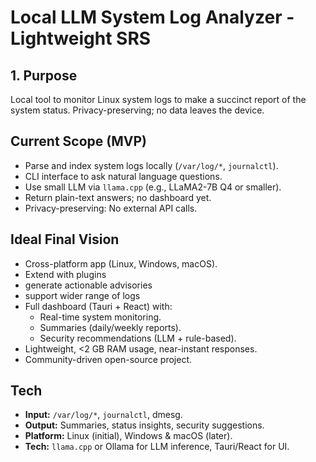 
# Local LLM System Log Analyzer - Lightweight SRS

## 1. Purpose
Local tool to monitor Linux system logs to make a succinct report of the system status.
Privacy-preserving; no data leaves the device.

## Current Scope (MVP)
- Parse and index system logs locally (`/var/log/*`, `journalctl`).
- CLI interface to ask natural language questions.
- Use small LLM via `llama.cpp` (e.g., LLaMA2-7B Q4 or smaller).
- Return plain-text answers; no dashboard yet.
- Privacy-preserving: No external API calls.

## Ideal Final Vision
- Cross-platform app (Linux, Windows, macOS).
- Extend with plugins
 - generate actionable advisories
 - support wider range of logs
- Full dashboard (Tauri + React) with:
  - Real-time system monitoring.
  - Summaries (daily/weekly reports).
  - Security recommendations (LLM + rule-based).
- Lightweight, <2 GB RAM usage, near-instant responses.
- Community-driven open-source project.

## Tech
- **Input:** `/var/log/*`, `journalctl`, dmesg.  
- **Output:** Summaries, status insights, security suggestions.  
- **Platform:** Linux (initial), Windows & macOS (later).  
- **Tech:** `llama.cpp` or Ollama for LLM inference, Tauri/React for UI.

